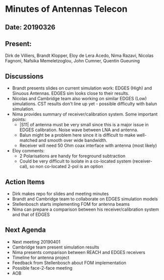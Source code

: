 # Minutes of Antennas Telecon
## Date: 20190326
## Present: 
Dirk de Villiers, Brandt Klopper, Eloy de Lera Acedo, Nima Razavi, Nicolas Fagnoni, Nafsika Memeletzoglou, John Cumner, Quentin Gueuning

## Discussions
- Brandt presents slides on current simulation work: EDGES (High) and Sinuous Antennas.  EDGES sim looks close to their results.
- Nicolas and Cambridge team also working on similar EDGES (Low) simulations.  CST results don't line up yet - possible difficulty with balun simulation.
- Nima provides summary of receiver/calibration system.  Some important points:
    - |S11| of antenna must be very small since this is a major issue in EDGES calibration.  Noise wave between LNA and antenna.
    - Balun might be a problem here since it is difficult to make well-matched and smooth over wide bandwidth.
    - Receiver will need 50 Ohm coax interface with antenna (most likely)
- Eloy comments:
    - 2 Polarisations are handy for foreground subtraction
    - Could be very difficult to isolate in a co-located system (receiver-cal), so non co-located 2-pol is an option

## Action Items
- Dirk makes repo for slides and meeting minutes
- Brandt and Cambridge team to collaborate on EDGES simulation models
- Stellenbosch starts implementing FOM for antenna beams
- Nima can prepare a comparison between his receiver/calibration system and that of EDGES

## Next Agenda
- Next meeting 20190401
- Cambridge team present simulation results
- Nima presents comparison between REACH and EDGES receivers
- Timeline for antenna project
- Feedback from Stellenbosch about FOM implementation
- Possible face-2-face meeting
- AOB
